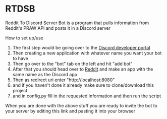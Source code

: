 # RTDSB
Reddit To Discord Server Bot is a program that pulls information from Reddit's PRAW API and posts it in a Discord server

How to set up/use

1. The first step would be going over to the [Discord developer portal](https://discord.com/developers/applications) 
2. Then creating a new application with whatever name you want your bot to have
3. Then go over to the "bot" tab on the left and hit "add bot" 
4. After that you should head over to [Reddit](https://old.reddit.com/prefs/apps) and make an app with the same name as the Discord app
5. Then as redirect uri enter "http://localhost:8080" 
6. and if you haven't done it already make sure to clone/download this project
7. and in config.py fill in the requested information and then run the script

When you are done with the above stuff you are ready to invite the bot to your server by editing this link and pasting it into your browser
